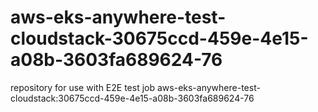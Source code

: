 # aws-eks-anywhere-test-cloudstack-30675ccd-459e-4e15-a08b-3603fa689624-76
repository for use with E2E test job aws-eks-anywhere-test-cloudstack:30675ccd-459e-4e15-a08b-3603fa689624-76
